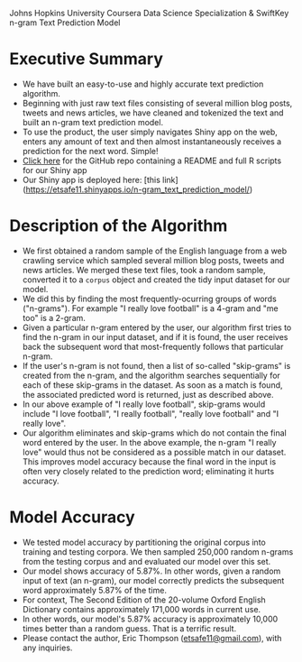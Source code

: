 Johns Hopkins University Coursera Data Science Specialization & SwiftKey
n-gram Text Prediction Model

Executive Summary
========================================================
* We have built an easy-to-use and highly accurate text prediction algorithm.
* Beginning with just raw text files consisting of several million blog posts, tweets and
news articles, we have cleaned and tokenized the text and built an n-gram text prediction
model.
* To use the product, the user simply navigates Shiny app on the web, enters any amount 
of text and then almost instantaneously receives a prediction for the next word.  Simple!
* [Click here](https://github.com/etsafe11/text_prediction_model) for 
the GitHub repo containing a README and full R scripts for our Shiny app
* Our Shiny app is deployed here:  [this link] (https://etsafe11.shinyapps.io/n-gram_text_prediction_model/)

Description of the Algorithm 
========================================================
* We first obtained a random sample of the English language from a web crawling service which 
sampled several million blog posts, tweets and news articles.  We merged these text files,
took a random sample, converted it to a `corpus` object and created the tidy input dataset
for our model.
* We did this by finding the most frequently-ocurring groups of words ("n-grams"). For example
"I really love football" is a 4-gram and "me too" is a 2-gram.
* Given a particular n-gram entered by the user, our algorithm first tries to find the 
n-gram in our input dataset, and if it is found, the user receives back the subsequent word 
that most-frequently follows that particular n-gram.
* If the user's n-gram is not found, then a list of so-called "skip-grams" is created from the 
n-gram, and the algorithm searches sequentially for each of these skip-grams in the dataset. As 
soon as a match is found, the associated predicted word is returned, just as described above.
* In our above example of "I really love football", skip-grams would include "I love football",
"I really football", "really love football" and "I really love".
* Our algorithm eliminates and skip-grams which do not contain the final word entered by
the user. In the above example, the n-gram "I really love" would thus not be considered as a 
possible match in our dataset. This improves model accuracy because the final word in the 
input is often very closely related to the prediction word; eliminating it hurts accuracy.


Model Accuracy
========================================================
* We tested model accuracy by partitioning the original corpus into training and
testing corpora. We then sampled 250,000 random n-grams from the testing corpus 
and and evaluated our model over this set.
* Our model shows accuracy of 5.87%. In other words, given a random input of text 
(an n-gram), our model correctly predicts the subsequent word approximately 5.87% of 
the time.
* For context, The Second Edition of the 20-volume Oxford English Dictionary contains 
approximately 171,000 words in current use.
* In other words, our model's 5.87% accuracy is approximately 10,000 times better 
than a random guess.  That is a terrific result.
* Please contact the author, Eric Thompson (etsafe11@gmail.com), with any inquiries.
